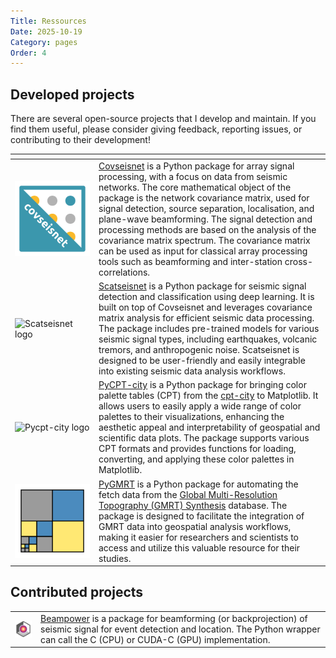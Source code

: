 ```yaml
---
Title: Ressources 
Date: 2025-10-19
Category: pages
Order: 4
---
```


## Developed projects

There are several open-source projects that I develop and maintain. If you find them useful, please consider giving feedback, reporting issues, or contributing to their development!


| <div style="width: 70px;"></div> | <div style="width: 70px;"></div> |
|:-|:-|
|<img src="https://github.com/leonard-seydoux/covseisnet/raw/main/docs/source/_static/logo_covseisnet_normal.svg" width="120" style="float: left;"/>|[Covseisnet](https://github.com/leonard-seydoux/covseisnet) is a Python package for array signal processing, with a focus on data from seismic networks. The core mathematical object of the package is the network covariance matrix, used for signal detection, source separation, localisation, and plane-wave beamforming. The signal detection and processing methods are based on the analysis of the covariance matrix spectrum. The covariance matrix can be used as input for classical array processing tools such as beamforming and inter-station cross-correlations. |
|<img src="https://github.com/scatseisnet/scatseisnet/blob/main/docs/source/logo/logo_scatseisnet_notext.png?raw=true" alt="Scatseisnet logo" width="120" style="float: left;"/> | [Scatseisnet](https://github.com/scatseisnet/scatseisnet) is a Python package for seismic signal detection and classification using deep learning. It is built on top of Covseisnet and leverages covariance matrix analysis for efficient seismic data processing. The package includes pre-trained models for various seismic signal types, including earthquakes, volcanic tremors, and anthropogenic noise. Scatseisnet is designed to be user-friendly and easily integrable into existing seismic data analysis workflows.|
|<img src="https://raw.githubusercontent.com/leonard-seydoux/pycpt-city/main/logo/logo.gif" alt="Pycpt-city logo" width="120" style="float: left;"/>|[PyCPT-city](https://github.com/leonard-seydoux/pycpt-city) is a Python package for bringing color palette tables (CPT) from the [cpt-city](http://seaviewsensing.com/pub/cpt-city/) to Matplotlib. It allows users to easily apply a wide range of color palettes to their visualizations, enhancing the aesthetic appeal and interpretability of geospatial and scientific data plots. The package supports various CPT formats and provides functions for loading, converting, and applying these color palettes in Matplotlib.|
|<img src="https://raw.githubusercontent.com/leonard-seydoux/pygmrt/main/logo/logo.png" alt="Pygmrt logo" width="120" style="float: left;"/>| [PyGMRT](https://github.com/leonard-seydoux/pygmrt) is a Python package for automating the fetch data from the [Global Multi-Resolution Topography (GMRT) Synthesis](https://www.gmrt.org/) database. The package is designed to facilitate the integration of GMRT data into geospatial analysis workflows, making it easier for researchers and scientists to access and utilize this valuable resource for their studies.|

## Contributed projects

| | |
|:-|:-|
|<img src="https://github.com/ebeauce/beampower/raw/main/data/beampower_logo.png" width="90" style="float: left;"/>|[Beampower](https://github.com/ebeauce/beampower) is a package for beamforming (or backprojection) of seismic signal for event detection and location. The Python wrapper can call the C (CPU) or CUDA-C (GPU) implementation.|